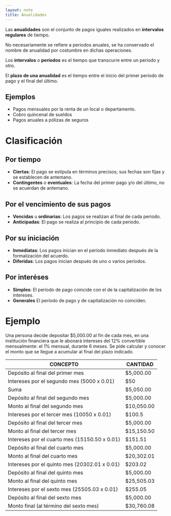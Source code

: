 ```yaml
---
layout: note
title: Anualidades
---
```


Las **anualidades** son el conjunto de pagos iguales realizados en **intervalos regulares** de tiempo.

No necesariamente se refiere a periodos anuales, se ha conservado el nombre de anualidad por costumbre en dichas operaciones.

Los **intervalos** o **períodos** es el tiempo que transcurre entre un período y otro.

El **plazo de una anualidad** es el tiempo entre el inicio del primer período de pago y el final del último.

## Ejemplos
* Pagos mensuales por la renta de un local o departamento.
* Cobro quincenal de sueldos
* Pagos anuales a pólizas de seguros

# Clasificación
## Por tiempo
* **Ciertas**: El pago se estípula en términos precisos; sus fechas son fijas y se establecen de antemano.
* **Contingentes** o **eventuales**: La fecha del primer pago y/o del último, no se acuerdan de antemano.

## Por el vencimiento de sus pagos
* **Vencidas** u **ordinarias**: Los pagos se realizan al final de cada periodo.
* **Anticipadas**: El pago se realiza al principio de cada periodo.

## Por su iniciación
* **Inmediatas**: Los pagos inician en el período inmediato después de la formalización del acuerdo.
* **Diferidas**: Los pagos inician después de uno o varios períodos.

## Por interéses
* **Simples**: El período de pago coincide con el de la capitalización de los intereses.
* **Generales** El período de pago y de capitalización no coinciden.

# Ejemplo
Una  persona  decide  depositar  $5,000.00  al  fin  de  cada  mes,  en  una  institución  financiera  que  le  abonará  intereses  del  12%  convertible  mensualmente:  el  1%  mensual,  durante  6  meses.  Se  pide  calcular  y  conocer  el  monto  que  se  llegue  a  acumular al final del plazo indicado.

| CONCEPTO                                      | CANTIDAD    |
|-----------------------------------------------|-------------|
| Depósito al final del primer mes              | $5,000.00   |
| Intereses por el segundo mes (5000 x 0.01)    | $50         |
| Suma                                          | $5,050.00   |
| Depósito al final del segundo mes             | $5,000.00   |
| Monto al final del segundo mes                | $10,050.00  |
| Intereses por el tercer mes (10050 x 0.01)    | $100.5      |
| Depósito al final del tercer mes              | $5,000.00   |
| Monto al final del tercer mes                 | $15,150.50  |
| Intereses por el cuarto mes (15150.50 x 0.01) | $151.51     |
| Depósito al final del cuarto mes              | $5,000.00   |
| Monto al final del cuarto mes                 | $20,302.01  |
| Intereses por el quinto mes (20302.01 x 0.01) | $203.02     |
| Depósito al final del quinto mes              | $5,000.00   |
| Monto al final del quinto mes                 | $25,505.03  |
| Intereses por el sexto mes (25505.03 x 0.01)  | $255.05     |
| Depósito al final del sexto mes               | $5,000.00   |
| Monto final (al término del sexto mes)        | $30,760.08  |